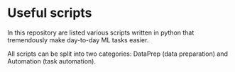 # Useful scripts

In this repository are listed various scripts written in python that tremendously make day-to-day ML tasks easier.

All scripts can be split into two categories: DataPrep (data preparation) and Automation (task automation).

